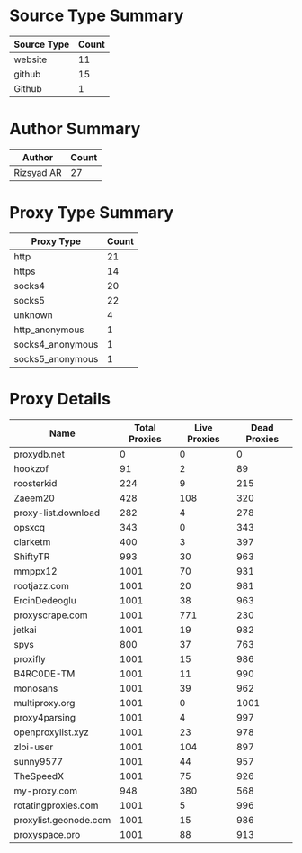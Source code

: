 # Source Type Summary

| Source Type | Count |
|-------------|-------|
| website | 11 |
| github | 15 |
| Github | 1 |


# Author Summary

| Author | Count |
|--------|-------|
| Rizsyad AR | 27 |


# Proxy Type Summary

| Proxy Type | Count |
|------------|-------|
| http | 21 |
| https | 14 |
| socks4 | 20 |
| socks5 | 22 |
| unknown | 4 |
| http_anonymous | 1 |
| socks4_anonymous | 1 |
| socks5_anonymous | 1 |


# Proxy Details

| Name | Total Proxies | Live Proxies | Dead Proxies |
|------|---------------|--------------|---------------|
| proxydb.net | 0 | 0 | 0 |
| hookzof | 91 | 2 | 89 |
| roosterkid | 224 | 9 | 215 |
| Zaeem20 | 428 | 108 | 320 |
| proxy-list.download | 282 | 4 | 278 |
| opsxcq | 343 | 0 | 343 |
| clarketm | 400 | 3 | 397 |
| ShiftyTR | 993 | 30 | 963 |
| mmppx12 | 1001 | 70 | 931 |
| rootjazz.com | 1001 | 20 | 981 |
| ErcinDedeoglu | 1001 | 38 | 963 |
| proxyscrape.com | 1001 | 771 | 230 |
| jetkai | 1001 | 19 | 982 |
| spys | 800 | 37 | 763 |
| proxifly | 1001 | 15 | 986 |
| B4RC0DE-TM | 1001 | 11 | 990 |
| monosans | 1001 | 39 | 962 |
| multiproxy.org | 1001 | 0 | 1001 |
| proxy4parsing | 1001 | 4 | 997 |
| openproxylist.xyz | 1001 | 23 | 978 |
| zloi-user | 1001 | 104 | 897 |
| sunny9577 | 1001 | 44 | 957 |
| TheSpeedX | 1001 | 75 | 926 |
| my-proxy.com | 948 | 380 | 568 |
| rotatingproxies.com | 1001 | 5 | 996 |
| proxylist.geonode.com | 1001 | 15 | 986 |
| proxyspace.pro | 1001 | 88 | 913 |
